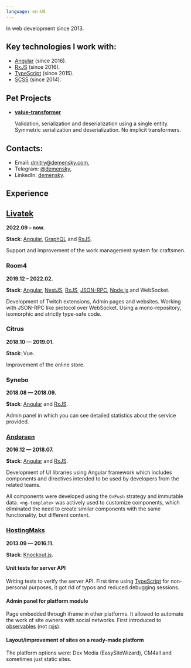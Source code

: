 ```yaml
---
language: en-US
---
```


In web development since 2013.

## Key technologies I work with:

- [Angular][angular] (since 2016).
- [RxJS][rxjs] (since 2016).
- [TypeScript][typescript] (since 2015).
- [SCSS][scss] (since 2014).

## Pet Projects

- [**value-transformer**](https://github.com/demensky/value-transformer)

  Validation, serialization and deserialization using a single entity. Symmetric
  serialization and deserialization. No implicit transformers.

## Contacts:

- Email: [dmitry@demensky.com][demensky-email],
- Telegram: [@demensky][demensky-telegram],
- LinkedIn: [demensky][demensky-linkedin].

## Experience

## [Livatek](https://www.livatek.com/)

**2022.09 – now.**

**Stack**: [Angular], [GraphQL] and [RxJS].

Support and improvement of the work management system for craftsmen.

### Room4

**2019.12 – 2022.02.**

**Stack**: [Angular], [NestJS], [RxJS], [JSON-RPC], [Node.js][node] and
WebSocket.

Development of Twitch extensions, Admin pages and websites. Working with
JSON-RPC like protocol over WebSocket. Using a mono-repository, isomorphic and
strictly type-safe code.

### Citrus

**2018.10 — 2019.01.**

**Stack**: Vue.

Improvement of the online store.

### Synebo

**2018.08 — 2018.09.**

**Stack**: [Angular] and [RxJS].

Admin panel in which you can see detailed statistics about the service provided.

### [Andersen](https://www.andersenlab.com/)

**2016.12 — 2018.07.**

**Stack**: [Angular] and [RxJS].

Development of UI libraries using Angular framework which includes components
and directives intended to be used by developers from the related teams.

All components were developed using the `OnPush` strategy and immutable data.
`<ng-template>` was actively used to customize components, which eliminated the
need to create similar components with the same functionality, but different
content.

### [HostingMaks](http://hostingmaks.com/)

**2013.09 — 2016.11.**

**Stack**: [Knockout.js][knockout].

#### Unit tests for server API

Writing tests to verify the server API. First time using
[TypeScript][typescript] for non-personal purposes, it got rid of typos and
reduced debugging sessions.

#### Admin panel for platform module

Page embedded through iframe in other platforms. It allowed to automate the work
of site owners with social networks. First introduced to
[observables][knockout-observables] (not [rxjs][rxjs]).

#### Layout/improvement of sites on a ready-made platform

The platform options were: Dex Media (EasySiteWizard), CM4all and sometimes just
static sites.

[typescript]: https://www.typescriptlang.org/
[angular]: https://angular.io/
[graphql]: https://graphql.org/
[rxjs]: https://github.com/ReactiveX/rxjs/
[json-rpc]: https://www.jsonrpc.org/
[nestjs]: https://nestjs.com/
[node]: https://nodejs.org/
[prettier]: https://prettier.io/
[eslint]: https://eslint.org/
[knockout-observables]: http://knockoutjs.com/documentation/observables.html
[knockout]: http://knockoutjs.com/
[scss]: https://sass-lang.com/
[demensky-email]: mailto:dmitry@demensky.com
[demensky-telegram]: https://t.me/demensky
[demensky-linkedin]: https://www.linkedin.com/in/demensky/
